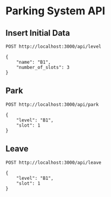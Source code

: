 # Parking System API

## Insert Initial Data

```
POST http://localhost:3000/api/level

{
    "name": "B1",
    "number_of_slots": 3
}
```

## Park

```
POST http://localhost:3000/api/park

{
    "level": "B1",
    "slot": 1
}
```

## Leave

```
POST http://localhost:3000/api/leave

{
    "level": "B1",
    "slot": 1
}
```